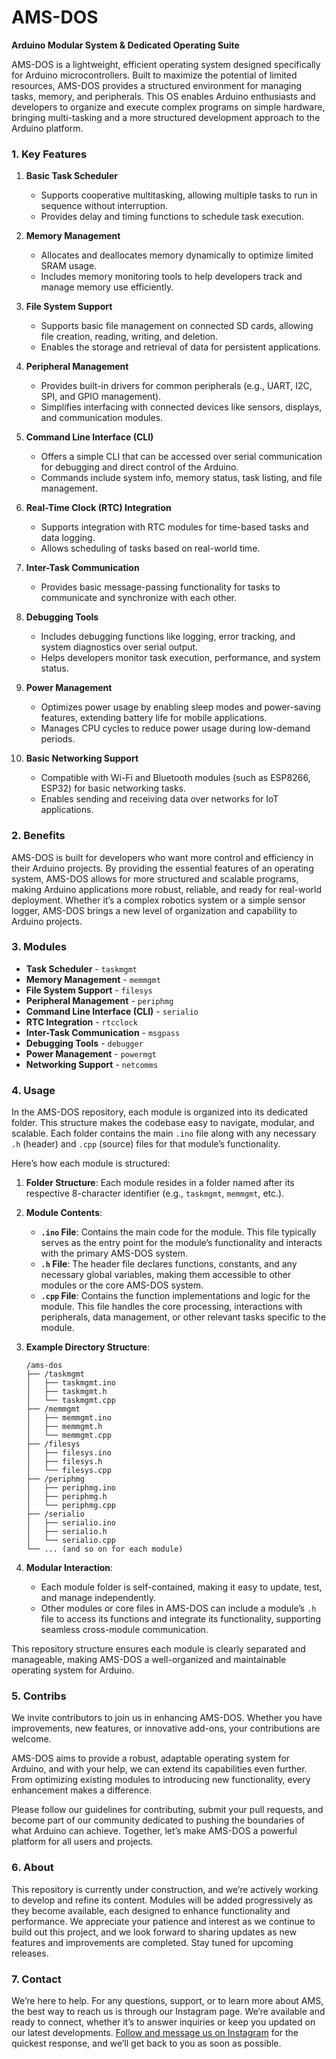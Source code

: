 # AMS-DOS

**Arduino Modular System & Dedicated Operating Suite**

AMS-DOS is a lightweight, efficient operating system designed specifically for Arduino microcontrollers. Built to maximize the potential of limited resources, AMS-DOS provides a structured environment for managing tasks, memory, and peripherals. This OS enables Arduino enthusiasts and developers to organize and execute complex programs on simple hardware, bringing multi-tasking and a more structured development approach to the Arduino platform.

### 1. Key Features

1. **Basic Task Scheduler**  
   - Supports cooperative multitasking, allowing multiple tasks to run in sequence without interruption.
   - Provides delay and timing functions to schedule task execution.

2. **Memory Management**  
   - Allocates and deallocates memory dynamically to optimize limited SRAM usage.
   - Includes memory monitoring tools to help developers track and manage memory use efficiently.

3. **File System Support**  
   - Supports basic file management on connected SD cards, allowing file creation, reading, writing, and deletion.
   - Enables the storage and retrieval of data for persistent applications.

4. **Peripheral Management**  
   - Provides built-in drivers for common peripherals (e.g., UART, I2C, SPI, and GPIO management).
   - Simplifies interfacing with connected devices like sensors, displays, and communication modules.

5. **Command Line Interface (CLI)**  
   - Offers a simple CLI that can be accessed over serial communication for debugging and direct control of the Arduino.
   - Commands include system info, memory status, task listing, and file management.

6. **Real-Time Clock (RTC) Integration**  
   - Supports integration with RTC modules for time-based tasks and data logging.
   - Allows scheduling of tasks based on real-world time.

7. **Inter-Task Communication**  
   - Provides basic message-passing functionality for tasks to communicate and synchronize with each other.

8. **Debugging Tools**  
   - Includes debugging functions like logging, error tracking, and system diagnostics over serial output.
   - Helps developers monitor task execution, performance, and system status.

9. **Power Management**  
   - Optimizes power usage by enabling sleep modes and power-saving features, extending battery life for mobile applications.
   - Manages CPU cycles to reduce power usage during low-demand periods.

10. **Basic Networking Support**  
    - Compatible with Wi-Fi and Bluetooth modules (such as ESP8266, ESP32) for basic networking tasks.
    - Enables sending and receiving data over networks for IoT applications.

### 2. Benefits

AMS-DOS is built for developers who want more control and efficiency in their Arduino projects.
By providing the essential features of an operating system, AMS-DOS allows for more structured and scalable programs, making Arduino applications more robust, reliable, and ready for real-world deployment.
Whether it’s a complex robotics system or a simple sensor logger, AMS-DOS brings a new level of organization and capability to Arduino projects.

### 3. Modules

- **Task Scheduler** - `taskmgmt`
- **Memory Management** - `memmgmt`
- **File System Support** - `filesys`
- **Peripheral Management** - `periphmg`
- **Command Line Interface (CLI)** - `serialio`
- **RTC Integration** - `rtcclock`
- **Inter-Task Communication** - `msgpass`
- **Debugging Tools** - `debugger`
- **Power Management** - `powermgt`
- **Networking Support** - `netcomms`

### 4. Usage

In the AMS-DOS repository, each module is organized into its dedicated folder. This structure makes the codebase easy to navigate, modular, and scalable. Each folder contains the main `.ino` file along with any necessary `.h` (header) and `.cpp` (source) files for that module’s functionality.

Here’s how each module is structured:

1. **Folder Structure**: Each module resides in a folder named after its respective 8-character identifier (e.g., `taskmgmt`, `memmgmt`, etc.).

2. **Module Contents**:
   - **`.ino` File**: Contains the main code for the module. This file typically serves as the entry point for the module’s functionality and interacts with the primary AMS-DOS system.
   - **`.h` File**: The header file declares functions, constants, and any necessary global variables, making them accessible to other modules or the core AMS-DOS system.
   - **`.cpp` File**: Contains the function implementations and logic for the module. This file handles the core processing, interactions with peripherals, data management, or other relevant tasks specific to the module.

3. **Example Directory Structure**:

   ```
   /ams-dos
   ├── /taskmgmt
   │   ├── taskmgmt.ino
   │   ├── taskmgmt.h
   │   └── taskmgmt.cpp
   ├── /memmgmt
   │   ├── memmgmt.ino
   │   ├── memmgmt.h
   │   └── memmgmt.cpp
   ├── /filesys
   │   ├── filesys.ino
   │   ├── filesys.h
   │   └── filesys.cpp
   ├── /periphmg
   │   ├── periphmg.ino
   │   ├── periphmg.h
   │   └── periphmg.cpp
   ├── /serialio
   │   ├── serialio.ino
   │   ├── serialio.h
   │   └── serialio.cpp
   └── ... (and so on for each module)
   ```

4. **Modular Interaction**:
   - Each module folder is self-contained, making it easy to update, test, and manage independently.
   - Other modules or core files in AMS-DOS can include a module’s `.h` file to access its functions and integrate its functionality, supporting seamless cross-module communication.

This repository structure ensures each module is clearly separated and manageable, making AMS-DOS a well-organized and maintainable operating system for Arduino.

### 5. Contribs

We invite contributors to join us in enhancing AMS-DOS.
Whether you have improvements, new features, or innovative add-ons, your contributions are welcome.

AMS-DOS aims to provide a robust, adaptable operating system for Arduino, and with your help, we can extend its capabilities even further.
From optimizing existing modules to introducing new functionality, every enhancement makes a difference.

Please follow our guidelines for contributing, submit your pull requests, and become part of our community dedicated to pushing the boundaries of what Arduino can achieve.
Together, let’s make AMS-DOS a powerful platform for all users and projects.

### 6. About

This repository is currently under construction, and we’re actively working to develop and refine its content. Modules will be added progressively as they become available, each designed to enhance functionality and performance. We appreciate your patience and interest as we continue to build out this project, and we look forward to sharing updates as new features and improvements are completed. Stay tuned for upcoming releases.

### 7. Contact

We’re here to help. For any questions, support, or to learn more about AMS, the best way to reach us is through our Instagram page. We’re available and ready to connect, whether it’s to answer inquiries or keep you updated on our latest developments. [Follow and message us on Instagram](https://instagr.am/houseamselem) for the quickest response, and we’ll get back to you as soon as possible.

